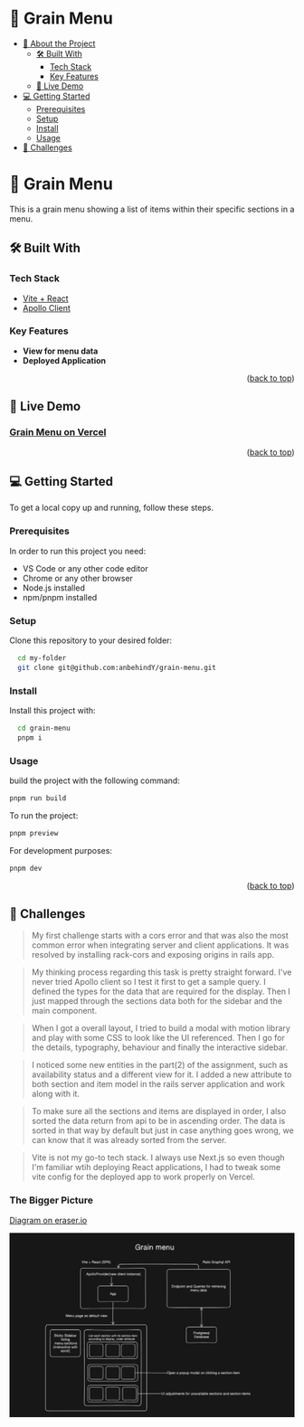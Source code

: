 <a name="readme-top"></a>

<!-- TABLE OF CONTENTS -->

# 📗 Grain Menu

- [📖 About the Project](#about-project)
  - [🛠 Built With](#built-with)
    - [Tech Stack](#tech-stack)
    - [Key Features](#key-features)
  - [🚀 Live Demo](#live-demo)
- [💻 Getting Started](#getting-started)
  - [Prerequisites](#prerequisites)
  - [Setup](#setup)
  - [Install](#install)
  - [Usage](#usage)
- [📃 Challenges](#challenges)

<!-- PROJECT DESCRIPTION -->

# 📖 Grain Menu <a name="about-project"></a>

This is a grain menu showing a list of items within their specific sections in a menu.

## 🛠 Built With <a name="built-with"></a>

### Tech Stack <a name="tech-stack"></a>

  <ul>
    <li><a href="https://vite.dev/">Vite + React</a></li>
    <li><a href="https://www.apollographql.com/docs/react">Apollo Client</a></li>
  </ul>

<!-- Features -->

### Key Features <a name="key-features"></a>

- **View for menu data**
- **Deployed Application**

<p align="right">(<a href="#readme-top">back to top</a>)</p>

<!-- LIVE DEMO -->

## 🚀 Live Demo <a name="live-demo"></a>

### [Grain Menu on Vercel](https://grain-menu.vercel.app/)

<p align="right">(<a href="#readme-top">back to top</a>)</p>

<!-- GETTING STARTED -->

## 💻 Getting Started <a name="getting-started"></a>

To get a local copy up and running, follow these steps.

### Prerequisites

In order to run this project you need:

- VS Code or any other code editor
- Chrome or any other browser
- Node.js installed
- npm/pnpm installed

### Setup

Clone this repository to your desired folder:

```sh
  cd my-folder
  git clone git@github.com:anbehindY/grain-menu.git
```

### Install

Install this project with:

```sh
  cd grain-menu
  pnpm i
```

### Usage

build the project with the following command:

```sh
pnpm run build
```

To run the project:

```sh
pnpm preview
```

For development purposes:

```sh
pnpm dev
```

<p align="right">(<a href="#readme-top">back to top</a>)</p>

## 📃 Challenges <a name="challenges"></a>

> My first challenge starts with a cors error and that was also the most common error when integrating server and client applications. It was resolved by installing rack-cors and exposing origins in rails app.

> My thinking process regarding this task is pretty straight forward. I've never tried Apollo client so I test it first to get a sample query. I defined the types for the data that are required for the display. Then I just mapped through the sections data both for the sidebar and the main component.

> When I got a overall layout, I tried to build a modal with motion library and play with some CSS to look like the UI referenced. Then I go for the details, typography, behaviour and finally the interactive sidebar.

> I noticed some new entities in the part(2) of the assignment, such as availability status and a different view for it. I added a new attribute to both section and item model in the rails server application and work along with it.

> To make sure all the sections and items are displayed in order, I also sorted the data return from api to be in ascending order. The data is sorted in that way by default but just in case anything goes wrong, we can know that it was already sorted from the server.

> Vite is not my go-to tech stack. I always use Next.js so even though I'm familiar wtih deploying React applications, I had to tweak some vite config for the deployed app to work properly on Vercel.

### The Bigger Picture

[Diagram on eraser.io](https://app.eraser.io/workspace/uVmbgRXLmjqYHzRo0WvQ?origin=share)

![diagram](public/sketch.png)
